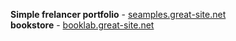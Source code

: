       
**Simple frelancer portfolio** - [seamples.great-site.net](http://seampless.great-site.net)<br>
**bookstore** - [booklab.great-site.net](http://booklab.great-site.net)



